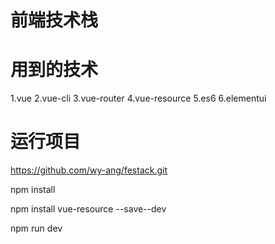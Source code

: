 # 前端技术栈

# 用到的技术
1.vue
2.vue-cli
3.vue-router
4.vue-resource
5.es6
6.elementui
# 运行项目

https://github.com/wy-ang/festack.git

npm install

npm install vue-resource --save--dev

npm run dev